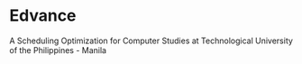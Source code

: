 # Edvance
A Scheduling Optimization for Computer Studies at Technological University of the Philippines - Manila
 
 
